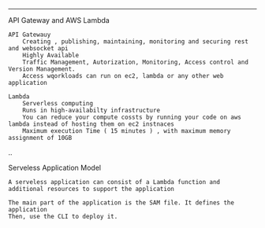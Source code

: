 

___




API Gateway and AWS Lambda
	
	API Gatewauy
		Creating , publishing, maintaining, monitoring and securing rest and websocket api
		Highly Available
		Traffic Management, Autorization, Monitoring, Access control and Version Management.
		Access wqorkloads can run on ec2, lambda or any other web application

	Lambda
		Serverless computing
		Runs in high-availabilty infrastructure
		You can reduce your compute cossts by running your code on aws lambda instead of hosting them on ec2 instnaces
		Maximum execution Time ( 15 minutes ) , with maximum memory assignment of 10GB



..





Serveless Application Model
	

	A serveless application can consist of a Lambda function and additional resources to support the application

	The main part of the application is the SAM file. It defines the application
	Then, use the CLI to deploy it.


